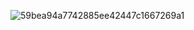 ![59bea94a7742885ee42447c1667269a1](https://github.com/user-attachments/assets/a844da0e-9e3d-4afd-b0fd-b600a0dddb0d)
